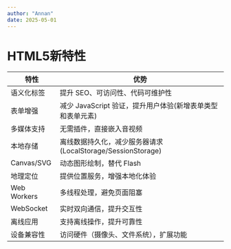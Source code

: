 ```yaml
---
author: "Annan"
date: 2025-05-01
---
```


# HTML5新特性

| **特性**    | **优势**                               |
| ----------- | -------------------------------------- |
| 语义化标签  | 提升 SEO、可访问性、代码可维护性       |
| 表单增强    | 减少 JavaScript 验证，提升用户体验(新增表单类型和表单元素)     |
| 多媒体支持  | 无需插件，直接嵌入音视频               |
| 本地存储    | 离线数据持久化，减少服务器请求(LocalStorage/SessionStorage)         |
| Canvas/SVG  | 动态图形绘制，替代 Flash               |
| 地理定位    | 提供位置服务，增强本地化体验           |
| Web Workers | 多线程处理，避免页面阻塞               |
| WebSocket   | 实时双向通信，提升交互性               |
| 离线应用    | 支持离线操作，提升可靠性               |
| 设备兼容性  | 访问硬件（摄像头、文件系统），扩展功能 |
